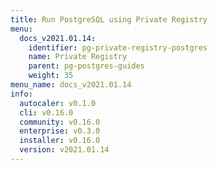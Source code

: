 ```yaml
---
title: Run PostgreSQL using Private Registry
menu:
  docs_v2021.01.14:
    identifier: pg-private-registry-postgres
    name: Private Registry
    parent: pg-postgres-guides
    weight: 35
menu_name: docs_v2021.01.14
info:
  autocaler: v0.1.0
  cli: v0.16.0
  community: v0.16.0
  enterprise: v0.3.0
  installer: v0.16.0
  version: v2021.01.14
---
```


